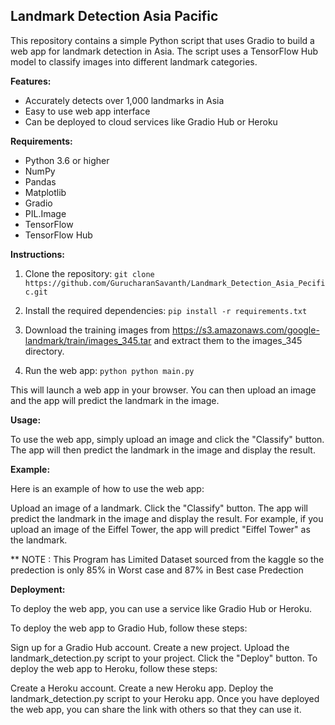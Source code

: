 ## Landmark Detection Asia Pacific

This repository contains a simple Python script that uses Gradio to build a web app for landmark detection in Asia. The script uses a TensorFlow Hub model to classify images into different landmark categories.

**Features:**

* Accurately detects over 1,000 landmarks in Asia
* Easy to use web app interface
* Can be deployed to cloud services like Gradio Hub or Heroku

**Requirements:**

* Python 3.6 or higher
* NumPy
* Pandas
* Matplotlib
* Gradio
* PIL.Image
* TensorFlow
* TensorFlow Hub

**Instructions:**

1. Clone the repository:
``git clone https://github.com/GurucharanSavanth/Landmark_Detection_Asia_Pecific.git``

2. Install the required dependencies:
 ``pip install -r requirements.txt``
3. Download the training images from https://s3.amazonaws.com/google-landmark/train/images_345.tar and extract them to the images_345 directory.

4. Run the web app:
```python python main.py```

This will launch a web app in your browser. You can then upload an image and the app will predict the landmark in the image.

**Usage:**

To use the web app, simply upload an image and click the "Classify" button. The app will then predict the landmark in the image and display the result.

**Example:**

Here is an example of how to use the web app:

Upload an image of a landmark.
Click the "Classify" button.
The app will predict the landmark in the image and display the result.
For example, if you upload an image of the Eiffel Tower, the app will predict "Eiffel Tower" as the landmark.

** NOTE : This Program has Limited Dataset sourced from the kaggle so the predection is only 85% in Worst case and 87% in Best case  Predection 

**Deployment:**

To deploy the web app, you can use a service like Gradio Hub or Heroku.

To deploy the web app to Gradio Hub, follow these steps:

Sign up for a Gradio Hub account.
Create a new project.
Upload the landmark_detection.py script to your project.
Click the "Deploy" button.
To deploy the web app to Heroku, follow these steps:

Create a Heroku account.
Create a new Heroku app.
Deploy the landmark_detection.py script to your Heroku app.
Once you have deployed the web app, you can share the link with others so that they can use it.
